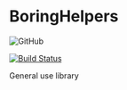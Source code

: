 # BoringHelpers
![GitHub](https://img.shields.io/github/license/bcronce/BoringHelpers.svg)

[![Build Status](https://travis-ci.org/bcronce/BoringHelpers.svg?branch=develop)](https://travis-ci.org/bcronce/BoringHelpers)

General use library
